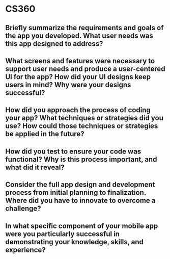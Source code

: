 # CS360
Briefly summarize the requirements and goals of the app you developed. What user needs was this app designed to address?
- 

What screens and features were necessary to support user needs and produce a user-centered UI for the app? How did your UI designs keep users in mind? Why were your designs successful?
-

How did you approach the process of coding your app? What techniques or strategies did you use? How could those techniques or strategies be applied in the future?
-

How did you test to ensure your code was functional? Why is this process important, and what did it reveal?
-

Consider the full app design and development process from initial planning to finalization. Where did you have to innovate to overcome a challenge?
-

In what specific component of your mobile app were you particularly successful in demonstrating your knowledge, skills, and experience?
-
